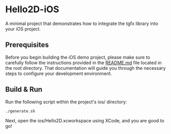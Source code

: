 # Hello2D-iOS

A minimal project that demonstrates how to integrate the tgfx library into your iOS project.

## Prerequisites

Before you begin building the iOS demo project, please make sure to carefully follow the instructions
provided in the [README.md](../README.md) file located in the root directory. That documentation will guide you 
through the necessary steps to configure your development environment.

## Build & Run

Run the following script within the project's ios/ directory:

```
./generate.sh
```

Next, open the ios/Hello2D.xcworkspace using XCode, and you are good to go!

